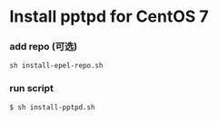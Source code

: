 # Install pptpd for CentOS 7


### add repo (可选)
```
sh install-epel-repo.sh
```
### run script
```
$ sh install-pptpd.sh
```
